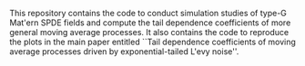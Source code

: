 This repository contains the code to conduct simulation studies of type-G Mat\'ern SPDE fields and compute the tail dependence coefficients of more general moving average processes. 
It also contains the code to reproduce the plots in the main paper entitled ``Tail dependence coefficients of moving average processes driven by exponential-tailed L\'evy noise''.
